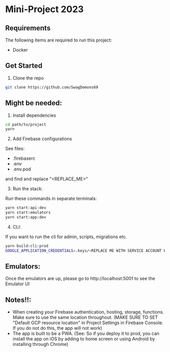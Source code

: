 # Mini-Project 2023

## Requirements

The following items are required to run this project:

- Docker


## Get Started


1. Clone the repo

```sh
git clone https://github.com/SwagDemons69
```
## Might be needed:

1. Install dependencies

```sh
cd path/to/project
yarn
```

2. Add Firebase configurations

See files:

- .firebaserc
- .env
- .env.pod

and find and replace "<REPLACE_ME>"

3. Run the stack:

Run these commands in separate terminals:

```sh
yarn start:api:dev
yarn start:emulators
yarn start:app:dev
```

4. CLI:

If you want to run the cli for admin, scripts, migrations etc.

```sh
yarn build:cli:prod
GOOGLE_APPLICATION_CREDENTIALS=.keys/<REPLACE ME WITH SERVICE ACCOUNT KEY.json> FIRESTORE_EMULATOR_HOST=localhost:5003 node dist/apps/cli/main.js <REPLACE ME WITH COMMAND>
```

## Emulators:

Once the emulators are up, please go to http://localhost:5001 to see the Emulator UI

## Notes!!:

- When creating your Firebase authentication, hosting, storage, functions. Make sure to use the same location throughout. (MAKE SURE TO SET "Default GCP resource location" in Project Settings in Firebase Console. If you do not do this, the app will not work)
- The app is built to be a PWA. (See: So if you deploy it to prod, you can install the app on iOS by adding to home screen or using Android by installing through Chrome)
